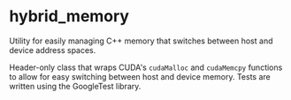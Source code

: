 # hybrid_memory
Utility for easily managing C++ memory that switches between host and device address spaces.

Header-only class that wraps CUDA's `cudaMalloc` and `cudaMemcpy` functions to allow for easy switching between host and device memory. Tests are written using the GoogleTest library.

